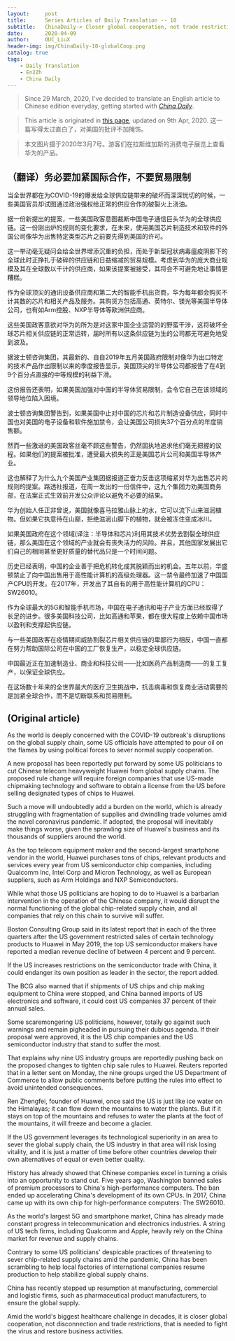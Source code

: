 ```yaml
---
layout:     post
title:      Series Articles of Daily Translation -- 10
subtitle:   ChinaDaily-> Closer global cooperation, not trade restrictions, essential 
date:       2020-04-09
author:     OUC_LiuX 
header-img: img/ChinaDaily-10-globalCoop.png
catalog: true
tags:
    - Daily Translation
    - En2Zh
    - China Daily 
---
```


<head>
    <script src="https://cdn.mathjax.org/mathjax/latest/MathJax.js?config=TeX-AMS-MML_HTMLorMML" type="text/javascript"></script>
    <script type="text/x-mathjax-config">
        MathJax.Hub.Config({
            tex2jax: {
            skipTags: ['script', 'noscript', 'style', 'textarea', 'pre'],
            inlineMath: [['$','$']]
            }
        });
    </script>
</head>

> Since 29 March, 2020, I've decided to translate an English article to Chinese edition everyday, getting started with [*China Daily*](https://www.chinadaily.com.cn/).    

> This article is originated in [this page](http://www.chinadaily.com.cn/a/202004/08/WS5e8d2d06a310aeaeeed50ac8.html), updated on 9th Apr, 2020. 这一篇写得太过直白了，对美国的批评不加掩饰。

> 本文图片摄于2020年3月7号。游客们在拉斯维加斯的消费电子展览上查看华为的产品。   

## （翻译）务必要加紧国际合作，不要贸易限制

当全世界都在为COVID-19的爆发给全球供应链带来的破坏而深深忧切的时候，一些美国官员却试图通过政治强权给正常的供应合作的破裂火上浇油。   

据一份新提出的提案，一些美国政客意图裁断中国电子通信巨头华为的全球供应链。这一份刚出炉的规则的变化要求，在未来，使用美国芯片制造技术和软件的外国公司像华为出售特定类型芯片之前要先得到美国的许可。     

这一举动毫无疑问会给全世界增添沉重的负担，而处于新型冠状病毒瘟疫阴影下的全球此时正挣扎于破碎的供应链和日益缩减的贸易规模。考虑到华为的庞大商业规模及其在全球数以千计的供应商，如果该提案被接受，其将会不可避免地让事情更糟糕。    

作为全球顶尖的通讯设备供应商和第二大的智能手机出货商，华为每年都会购买不计其数的芯片和相关产品及服务。其购货方包括高通、英特尔、镁光等美国半导体公司，也有如Arm控股、NXP半导体等欧洲供应商。    

这些美国政客意欲对华为的所为是对这家中国企业运营的的野蛮干涉，这将破坏全球芯片相关供应链的正常运转，届时所有以这条供应链为生的公司都无可避免地受到波及。    

据波士顿咨询集团，其最新的、自自2019年五月美国政府限制对像华为出口特定的技术产品作出限制以来的季度报告显示，美国顶尖的半导体公司都报告了在4到9个百分点直接的中等规模的利益下滑。     

这份报告还表明，如果美国加强对中国的半导体贸易限制，会令它自己在该领域的领导地位陷入困境。   

波士顿咨询集团警告到，如果美国中止对中国的芯片和芯片制造设备供应，同时中国也对美国的电子设备和软件施加禁令，会让美国公司损失37个百分点的年度销售额。   

然而一些激进的美国政客丝毫不顾这些警告，仍然固执地追求他们毫无把握的议程。如果他们的提案被批准，遭受最大损失的正是美国芯片公司和美国半导体产业。   

这也解释了为什么九个美国产业集团据报道正奋力反击这项缩紧对华为出售芯片的规则的提案。路透社报道，在周一发出的一份信件中，这九个集团力劝美国商务部，在法案正式生效前开发公众评论以避免不必要的结果。    

华为创始人任正非曾说，美国就像喜马拉雅山脉上的水，它可以流下山来滋润植物。但如果它执意待在山巅，拒绝滋润山脚下的植物，就会被冻住变成冰川。    

如果美国政府在这个领域(译注：半导体和芯片)利用其技术优势去割裂全球供应链，那么美国在这个领域的产业就会有丧失活力的风险。并且，其他国家发展出它们自己的相同甚至更好质量的替代品只是一个时间问题。     

历史已经表明，中国的企业善于把危机转化成其脱颖而出的机会。五年以前，华盛顿禁止了向中国出售用于高性能计算机的高级处理器。这一禁令最终加速了中国国产CPU的开发。在2017年，开发出了其自有的用于高性能计算机的CPU：SW26010。    

作为全球最大的5G和智能手机市场，中国在电子通讯和电子产业方面已经取得了长足的进步。很多美国科技公司，比如高通和苹果，都在很大程度上依赖中国市场以盈利和支撑起供应链。    

与一些美国政客在疫情期间威胁割裂芯片相关供应链的卑鄙行为相反，中国一直都在努力帮助国际公司在中国的工厂恢复生产，以稳定全球供应链。    

中国最近正在加速制造业、商业和科技公司——比如医药产品制造商——的复工复产，以保证全球供应。   

在这场数十年来的全世界最大的医疗卫生挑战中，抗击病毒和恢复商业活动需要的是加紧全球合作，而不是切断联系和贸易限制。   

## (Original article)    

As the world is deeply concerned with the COVID-19 outbreak's disruptions on the global supply chain, some US officials have attempted to pour oil on the flames by using political forces to sever normal supply cooperation.

A new proposal has been reportedly put forward by some US politicians to cut Chinese telecom heavyweight Huawei from global supply chains. The proposed rule change will require foreign companies that use US-made chipmaking technology and software to obtain a license from the US before selling designated types of chips to Huawei.

Such a move will undoubtedly add a burden on the world, which is already struggling with fragmentation of supplies and dwindling trade volumes amid the novel coronavirus pandemic. If adopted, the proposal will inevitably make things worse, given the sprawling size of Huawei's business and its thousands of suppliers around the world.

As the top telecom equipment maker and the second-largest smartphone vendor in the world, Huawei purchases tons of chips, relevant products and services every year from US semiconductor chip companies, including Qualcomm Inc, Intel Corp and Micron Technology, as well as European suppliers, such as Arm Holdings and NXP Semiconductors.

While what those US politicians are hoping to do to Huawei is a barbarian intervention in the operation of the Chinese company, it would disrupt the normal functioning of the global chip-related supply chain, and all companies that rely on this chain to survive will suffer.

Boston Consulting Group said in its latest report that in each of the three quarters after the US government restricted sales of certain technology products to Huawei in May 2019, the top US semiconductor makers have reported a median revenue decline of between 4 percent and 9 percent.

If the US increases restrictions on the semiconductor trade with China, it could endanger its own position as leader in the sector, the report added.

The BCG also warned that if shipments of US chips and chip making equipment to China were stopped, and China banned imports of US electronics and software, it could cost US companies 37 percent of their annual sales.

Some scaremongering US politicians, however, totally go against such warnings and remain pigheaded in pursuing their dubious agenda. If their proposal were approved, it is the US chip companies and the US semiconductor industry that stand to suffer the most.

That explains why nine US industry groups are reportedly pushing back on the proposed changes to tighten chip sale rules to Huawei. Reuters reported that in a letter sent on Monday, the nine groups urged the US Department of Commerce to allow public comments before putting the rules into effect to avoid unintended consequences.

Ren Zhengfei, founder of Huawei, once said the US is just like ice water on the Himalayas; it can flow down the mountains to water the plants. But if it stays on top of the mountains and refuses to water the plants at the foot of the mountains, it will freeze and become a glacier.

If the US government leverages its technological superiority in an area to sever the global supply chain, the US industry in that area will risk losing vitality, and it is just a matter of time before other countries develop their own alternatives of equal or even better quality.

History has already showed that Chinese companies excel in turning a crisis into an opportunity to stand out. Five years ago, Washington banned sales of premium processors to China's high-performance computers. The ban ended up accelerating China's development of its own CPUs. In 2017, China came up with its own chip for high-performance computers: The SW26010.

As the world's largest 5G and smartphone market, China has already made constant progress in telecommunication and electronics industries. A string of US tech firms, including Qualcomm and Apple, heavily rely on the China market for revenue and supply chains.

Contrary to some US politicians' despicable practices of threatening to sever chip-related supply chains amid the pandemic, China has been scrambling to help local factories of international companies resume production to help stabilize global supply chains.

China has recently stepped up resumption at manufacturing, commercial and logistic firms, such as pharmaceutical product manufacturers, to ensure the global supply.

Amid the world's biggest healthcare challenge in decades, it is closer global cooperation, not disconnection and trade restrictions, that is needed to fight the virus and restore business activities.